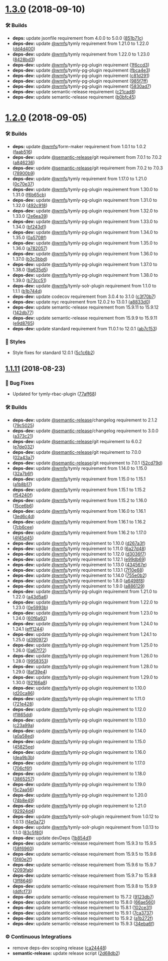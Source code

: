 # [1.3.0](https://github.com/wmfs/tymly-users-plugin/compare/v1.2.0...v1.3.0) (2018-09-10)


### 🛠 Builds

* **deps:** update jsonfile requirement from 4.0.0 to 5.0.0 ([851b71c](https://github.com/wmfs/tymly-users-plugin/commit/851b71c))
* **deps-dev:** update [@wmfs](https://github.com/wmfs)/tymly requirement from 1.21.0 to 1.22.0 ([dd4d400](https://github.com/wmfs/tymly-users-plugin/commit/dd4d400))
* **deps-dev:** update [@wmfs](https://github.com/wmfs)/tymly requirement from 1.22.0 to 1.23.0 ([8428bd3](https://github.com/wmfs/tymly-users-plugin/commit/8428bd3))
* **deps-dev:** update [@wmfs](https://github.com/wmfs)/tymly-pg-plugin requirement ([1f6ccd3](https://github.com/wmfs/tymly-users-plugin/commit/1f6ccd3))
* **deps-dev:** update [@wmfs](https://github.com/wmfs)/tymly-pg-plugin requirement ([fbca4e3](https://github.com/wmfs/tymly-users-plugin/commit/fbca4e3))
* **deps-dev:** update [@wmfs](https://github.com/wmfs)/tymly-pg-plugin requirement ([c81d291](https://github.com/wmfs/tymly-users-plugin/commit/c81d291))
* **deps-dev:** update [@wmfs](https://github.com/wmfs)/tymly-pg-plugin requirement ([985f7ff](https://github.com/wmfs/tymly-users-plugin/commit/985f7ff))
* **deps-dev:** update [@wmfs](https://github.com/wmfs)/tymly-pg-plugin requirement ([5830ad7](https://github.com/wmfs/tymly-users-plugin/commit/5830ad7))
* **deps-dev:** update semantic-release requirement ([c21cad8](https://github.com/wmfs/tymly-users-plugin/commit/c21cad8))
* **deps-dev:** update semantic-release requirement ([b0bfc45](https://github.com/wmfs/tymly-users-plugin/commit/b0bfc45))

# [1.2.0](https://github.com/wmfs/tymly-users-plugin/compare/v1.1.11...v1.2.0) (2018-09-05)


### 🛠 Builds

* **deps:** update [@wmfs](https://github.com/wmfs)/form-maker requirement from 1.0.1 to 1.0.2 ([faab516](https://github.com/wmfs/tymly-users-plugin/commit/faab516))
* **deps-dev:** update [@semantic-release](https://github.com/semantic-release)/git requirement from 7.0.1 to 7.0.2 ([a846236](https://github.com/wmfs/tymly-users-plugin/commit/a846236))
* **deps-dev:** update [@semantic-release](https://github.com/semantic-release)/git requirement from 7.0.2 to 7.0.3 ([78900b9](https://github.com/wmfs/tymly-users-plugin/commit/78900b9))
* **deps-dev:** update [@wmfs](https://github.com/wmfs)/tymly requirement from 1.17.0 to 1.21.0 ([0c70e37](https://github.com/wmfs/tymly-users-plugin/commit/0c70e37))
* **deps-dev:** update [@wmfs](https://github.com/wmfs)/tymly-pg-plugin requirement from 1.30.0 to 1.31.0 ([f6b65cb](https://github.com/wmfs/tymly-users-plugin/commit/f6b65cb))
* **deps-dev:** update [@wmfs](https://github.com/wmfs)/tymly-pg-plugin requirement from 1.31.0 to 1.32.0 ([492c918](https://github.com/wmfs/tymly-users-plugin/commit/492c918))
* **deps-dev:** update [@wmfs](https://github.com/wmfs)/tymly-pg-plugin requirement from 1.32.0 to 1.33.0 ([2e6ea39](https://github.com/wmfs/tymly-users-plugin/commit/2e6ea39))
* **deps-dev:** update [@wmfs](https://github.com/wmfs)/tymly-pg-plugin requirement from 1.33.0 to 1.34.0 ([bf243d1](https://github.com/wmfs/tymly-users-plugin/commit/bf243d1))
* **deps-dev:** update [@wmfs](https://github.com/wmfs)/tymly-pg-plugin requirement from 1.34.0 to 1.35.0 ([0a5708f](https://github.com/wmfs/tymly-users-plugin/commit/0a5708f))
* **deps-dev:** update [@wmfs](https://github.com/wmfs)/tymly-pg-plugin requirement from 1.35.0 to 1.36.0 ([a782057](https://github.com/wmfs/tymly-users-plugin/commit/a782057))
* **deps-dev:** update [@wmfs](https://github.com/wmfs)/tymly-pg-plugin requirement from 1.36.0 to 1.37.0 ([b3c3bbd](https://github.com/wmfs/tymly-users-plugin/commit/b3c3bbd))
* **deps-dev:** update [@wmfs](https://github.com/wmfs)/tymly-pg-plugin requirement from 1.37.0 to 1.38.0 ([9a635d5](https://github.com/wmfs/tymly-users-plugin/commit/9a635d5))
* **deps-dev:** update [@wmfs](https://github.com/wmfs)/tymly-pg-plugin requirement from 1.38.0 to 1.39.0 ([b73cc51](https://github.com/wmfs/tymly-users-plugin/commit/b73cc51))
* **deps-dev:** update [@wmfs](https://github.com/wmfs)/tymly-solr-plugin requirement from 1.1.0 to 1.1.1 ([b1b744d](https://github.com/wmfs/tymly-users-plugin/commit/b1b744d))
* **deps-dev:** update codecov requirement from 3.0.4 to 3.1.0 ([c3f70b7](https://github.com/wmfs/tymly-users-plugin/commit/c3f70b7))
* **deps-dev:** update nyc requirement from 12.0.2 to 13.0.1 ([a8833d0](https://github.com/wmfs/tymly-users-plugin/commit/a8833d0))
* **deps-dev:** update semantic-release requirement from 15.9.11 to 15.9.12 ([142db77](https://github.com/wmfs/tymly-users-plugin/commit/142db77))
* **deps-dev:** update semantic-release requirement from 15.9.9 to 15.9.11 ([e9d8765](https://github.com/wmfs/tymly-users-plugin/commit/e9d8765))
* **deps-dev:** update standard requirement from 11.0.1 to 12.0.1 ([ab7c153](https://github.com/wmfs/tymly-users-plugin/commit/ab7c153))


### 💎 Styles

* Style fixes for standard 12.0.1 ([5c1c6b2](https://github.com/wmfs/tymly-users-plugin/commit/5c1c6b2))

## [1.1.11](https://github.com/wmfs/tymly-users-plugin/compare/v1.1.10...v1.1.11) (2018-08-23)


### 🐛 Bug Fixes

* Updated for tymly-rbac-plugin ([77aff68](https://github.com/wmfs/tymly-users-plugin/commit/77aff68))


### 🛠 Builds

* **deps-dev:** update [@semantic-release](https://github.com/semantic-release)/changelog requirement to 2.1.2 ([79c5025](https://github.com/wmfs/tymly-users-plugin/commit/79c5025))
* **deps-dev:** update [@semantic-release](https://github.com/semantic-release)/changelog requirement to 3.0.0 ([a373c21](https://github.com/wmfs/tymly-users-plugin/commit/a373c21))
* **deps-dev:** update [@semantic-release](https://github.com/semantic-release)/git requirement to 6.0.2 ([e7de032](https://github.com/wmfs/tymly-users-plugin/commit/e7de032))
* **deps-dev:** update [@semantic-release](https://github.com/semantic-release)/git requirement to 7.0.0 ([02a43a7](https://github.com/wmfs/tymly-users-plugin/commit/02a43a7))
* **deps-dev:** update [@semantic-release](https://github.com/semantic-release)/git requirement to 7.0.1 ([52cd79d](https://github.com/wmfs/tymly-users-plugin/commit/52cd79d))
* **deps-dev:** update [@wmfs](https://github.com/wmfs)/tymly requirement from 1.14.0 to 1.15.0 ([32a7b6f](https://github.com/wmfs/tymly-users-plugin/commit/32a7b6f))
* **deps-dev:** update [@wmfs](https://github.com/wmfs)/tymly requirement from 1.15.0 to 1.15.1 ([a1b8b17](https://github.com/wmfs/tymly-users-plugin/commit/a1b8b17))
* **deps-dev:** update [@wmfs](https://github.com/wmfs)/tymly requirement from 1.15.1 to 1.15.2 ([f54240f](https://github.com/wmfs/tymly-users-plugin/commit/f54240f))
* **deps-dev:** update [@wmfs](https://github.com/wmfs)/tymly requirement from 1.15.2 to 1.16.0 ([15ce6b6](https://github.com/wmfs/tymly-users-plugin/commit/15ce6b6))
* **deps-dev:** update [@wmfs](https://github.com/wmfs)/tymly requirement from 1.16.0 to 1.16.1 ([3ed6c4d](https://github.com/wmfs/tymly-users-plugin/commit/3ed6c4d))
* **deps-dev:** update [@wmfs](https://github.com/wmfs)/tymly requirement from 1.16.1 to 1.16.2 ([7cb6cee](https://github.com/wmfs/tymly-users-plugin/commit/7cb6cee))
* **deps-dev:** update [@wmfs](https://github.com/wmfs)/tymly requirement from 1.16.2 to 1.17.0 ([4f45d45](https://github.com/wmfs/tymly-users-plugin/commit/4f45d45))
* **deps-dev:** update [@wmfs](https://github.com/wmfs)/tymly requirement to 1.10.0 ([d267a3f](https://github.com/wmfs/tymly-users-plugin/commit/d267a3f))
* **deps-dev:** update [@wmfs](https://github.com/wmfs)/tymly requirement to 1.11.0 ([6a27d48](https://github.com/wmfs/tymly-users-plugin/commit/6a27d48))
* **deps-dev:** update [@wmfs](https://github.com/wmfs)/tymly requirement to 1.12.0 ([d3036f7](https://github.com/wmfs/tymly-users-plugin/commit/d3036f7))
* **deps-dev:** update [@wmfs](https://github.com/wmfs)/tymly requirement to 1.12.1 ([e99db69](https://github.com/wmfs/tymly-users-plugin/commit/e99db69))
* **deps-dev:** update [@wmfs](https://github.com/wmfs)/tymly requirement to 1.13.0 ([434567e](https://github.com/wmfs/tymly-users-plugin/commit/434567e))
* **deps-dev:** update [@wmfs](https://github.com/wmfs)/tymly requirement to 1.13.1 ([7f10e68](https://github.com/wmfs/tymly-users-plugin/commit/7f10e68))
* **deps-dev:** update [@wmfs](https://github.com/wmfs)/tymly requirement to 1.14.0 ([755e0b2](https://github.com/wmfs/tymly-users-plugin/commit/755e0b2))
* **deps-dev:** update [@wmfs](https://github.com/wmfs)/tymly requirement to 1.8.0 ([a6498f8](https://github.com/wmfs/tymly-users-plugin/commit/a6498f8))
* **deps-dev:** update [@wmfs](https://github.com/wmfs)/tymly requirement to 1.9.0 ([a886129](https://github.com/wmfs/tymly-users-plugin/commit/a886129))
* **deps-dev:** update [@wmfs](https://github.com/wmfs)/tymly-pg-plugin requirement from 1.21.0 to 1.22.0 ([a43d5a6](https://github.com/wmfs/tymly-users-plugin/commit/a43d5a6))
* **deps-dev:** update [@wmfs](https://github.com/wmfs)/tymly-pg-plugin requirement from 1.22.0 to 1.23.0 ([0e5993b](https://github.com/wmfs/tymly-users-plugin/commit/0e5993b))
* **deps-dev:** update [@wmfs](https://github.com/wmfs)/tymly-pg-plugin requirement from 1.23.0 to 1.24.0 ([60f6a92](https://github.com/wmfs/tymly-users-plugin/commit/60f6a92))
* **deps-dev:** update [@wmfs](https://github.com/wmfs)/tymly-pg-plugin requirement from 1.24.0 to 1.24.1 ([eff1244](https://github.com/wmfs/tymly-users-plugin/commit/eff1244))
* **deps-dev:** update [@wmfs](https://github.com/wmfs)/tymly-pg-plugin requirement from 1.24.1 to 1.25.0 ([d390972](https://github.com/wmfs/tymly-users-plugin/commit/d390972))
* **deps-dev:** update [@wmfs](https://github.com/wmfs)/tymly-pg-plugin requirement from 1.25.0 to 1.26.0 ([0a67f72](https://github.com/wmfs/tymly-users-plugin/commit/0a67f72))
* **deps-dev:** update [@wmfs](https://github.com/wmfs)/tymly-pg-plugin requirement from 1.26.0 to 1.28.0 ([9958353](https://github.com/wmfs/tymly-users-plugin/commit/9958353))
* **deps-dev:** update [@wmfs](https://github.com/wmfs)/tymly-pg-plugin requirement from 1.28.0 to 1.29.0 ([8af39e4](https://github.com/wmfs/tymly-users-plugin/commit/8af39e4))
* **deps-dev:** update [@wmfs](https://github.com/wmfs)/tymly-pg-plugin requirement from 1.29.0 to 1.30.0 ([92166a8](https://github.com/wmfs/tymly-users-plugin/commit/92166a8))
* **deps-dev:** update [@wmfs](https://github.com/wmfs)/tymly-pg-plugin requirement to 1.10.0 ([d20ca86](https://github.com/wmfs/tymly-users-plugin/commit/d20ca86))
* **deps-dev:** update [@wmfs](https://github.com/wmfs)/tymly-pg-plugin requirement to 1.11.0 ([721e428](https://github.com/wmfs/tymly-users-plugin/commit/721e428))
* **deps-dev:** update [@wmfs](https://github.com/wmfs)/tymly-pg-plugin requirement to 1.12.0 ([f1865dd](https://github.com/wmfs/tymly-users-plugin/commit/f1865dd))
* **deps-dev:** update [@wmfs](https://github.com/wmfs)/tymly-pg-plugin requirement to 1.13.0 ([c23a99a](https://github.com/wmfs/tymly-users-plugin/commit/c23a99a))
* **deps-dev:** update [@wmfs](https://github.com/wmfs)/tymly-pg-plugin requirement to 1.14.0 ([a0a58ed](https://github.com/wmfs/tymly-users-plugin/commit/a0a58ed))
* **deps-dev:** update [@wmfs](https://github.com/wmfs)/tymly-pg-plugin requirement to 1.15.0 ([45825ee](https://github.com/wmfs/tymly-users-plugin/commit/45825ee))
* **deps-dev:** update [@wmfs](https://github.com/wmfs)/tymly-pg-plugin requirement to 1.16.0 ([dea9b3b](https://github.com/wmfs/tymly-users-plugin/commit/dea9b3b))
* **deps-dev:** update [@wmfs](https://github.com/wmfs)/tymly-pg-plugin requirement to 1.17.0 ([706cf6f](https://github.com/wmfs/tymly-users-plugin/commit/706cf6f))
* **deps-dev:** update [@wmfs](https://github.com/wmfs)/tymly-pg-plugin requirement to 1.18.0 ([3865257](https://github.com/wmfs/tymly-users-plugin/commit/3865257))
* **deps-dev:** update [@wmfs](https://github.com/wmfs)/tymly-pg-plugin requirement to 1.19.0 ([5c2aa56](https://github.com/wmfs/tymly-users-plugin/commit/5c2aa56))
* **deps-dev:** update [@wmfs](https://github.com/wmfs)/tymly-pg-plugin requirement to 1.20.0 ([74b8e49](https://github.com/wmfs/tymly-users-plugin/commit/74b8e49))
* **deps-dev:** update [@wmfs](https://github.com/wmfs)/tymly-pg-plugin requirement to 1.21.0 ([92924d4](https://github.com/wmfs/tymly-users-plugin/commit/92924d4))
* **deps-dev:** update [@wmfs](https://github.com/wmfs)/tymly-solr-plugin requirement from 1.0.12 to 1.0.13 ([f4e0a72](https://github.com/wmfs/tymly-users-plugin/commit/f4e0a72))
* **deps-dev:** update [@wmfs](https://github.com/wmfs)/tymly-solr-plugin requirement from 1.0.13 to 1.1.0 ([83c5f80](https://github.com/wmfs/tymly-users-plugin/commit/83c5f80))
* **deps-dev:** update devDeps ([1b854d1](https://github.com/wmfs/tymly-users-plugin/commit/1b854d1))
* **deps-dev:** update semantic-release requirement from 15.9.3 to 15.9.5 ([58f6960](https://github.com/wmfs/tymly-users-plugin/commit/58f6960))
* **deps-dev:** update semantic-release requirement from 15.9.5 to 15.9.6 ([5f40e2f](https://github.com/wmfs/tymly-users-plugin/commit/5f40e2f))
* **deps-dev:** update semantic-release requirement from 15.9.6 to 15.9.7 ([2093fab](https://github.com/wmfs/tymly-users-plugin/commit/2093fab))
* **deps-dev:** update semantic-release requirement from 15.9.7 to 15.9.8 ([3ff8646](https://github.com/wmfs/tymly-users-plugin/commit/3ff8646))
* **deps-dev:** update semantic-release requirement from 15.9.8 to 15.9.9 ([ddfcf73](https://github.com/wmfs/tymly-users-plugin/commit/ddfcf73))
* **deps-dev:** update semantic-release requirement to 15.7.2 ([9123db7](https://github.com/wmfs/tymly-users-plugin/commit/9123db7))
* **deps-dev:** update semantic-release requirement to 15.8.0 ([66ae560](https://github.com/wmfs/tymly-users-plugin/commit/66ae560))
* **deps-dev:** update semantic-release requirement to 15.8.1 ([102ce31](https://github.com/wmfs/tymly-users-plugin/commit/102ce31))
* **deps-dev:** update semantic-release requirement to 15.9.1 ([7ca3737](https://github.com/wmfs/tymly-users-plugin/commit/7ca3737))
* **deps-dev:** update semantic-release requirement to 15.9.2 ([a1b272f](https://github.com/wmfs/tymly-users-plugin/commit/a1b272f))
* **deps-dev:** update semantic-release requirement to 15.9.3 ([34eba6f](https://github.com/wmfs/tymly-users-plugin/commit/34eba6f))


### ⚙️ Continuous Integrations

* remove deps-dev scoping release ([ca24448](https://github.com/wmfs/tymly-users-plugin/commit/ca24448))
* **semantic-release:** update release script ([2d68db2](https://github.com/wmfs/tymly-users-plugin/commit/2d68db2))
